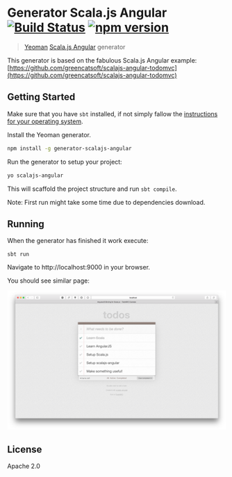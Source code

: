 # Generator Scala.js Angular [![Build Status](https://secure.travis-ci.org/jmnarloch/generator-scalajs-angular.png?branch=master)](https://travis-ci.org/jmnarloch/generator-scalajs-angular) [![npm version](https://badge.fury.io/js/generator-scalajs-angular.svg)](http://badge.fury.io/js/generator-scalajs-angular)

> [Yeoman](http://yeoman.io) [Scala.js Angular](https://github.com/greencatsoft/scalajs-angular) generator

This generator is based on the fabulous Scala.js Angular example: [https://github.com/greencatsoft/scalajs-angular-todomvc](https://github.com/greencatsoft/scalajs-angular-todomvc)

## Getting Started

Make sure that you have `sbt` installed, if not simply fallow the [instructions for your operating system](http://www.scala-sbt.org/0.13/tutorial/Setup.html). 

Install the Yeoman generator.

```bash
npm install -g generator-scalajs-angular
```

Run the generator to setup your project:

```bash
yo scalajs-angular
```

This will scaffold the project structure and run `sbt compile`.

Note: First run might take some time due to dependencies download.
 
## Running

When the generator has finished it work execute:

```
sbt run
```

Navigate to http://localhost:9000 in your browser.

You should see similar page:

![TodoMVC Example](/todo-app.png?raw=true "TodoMVC example")

## License

Apache 2.0

